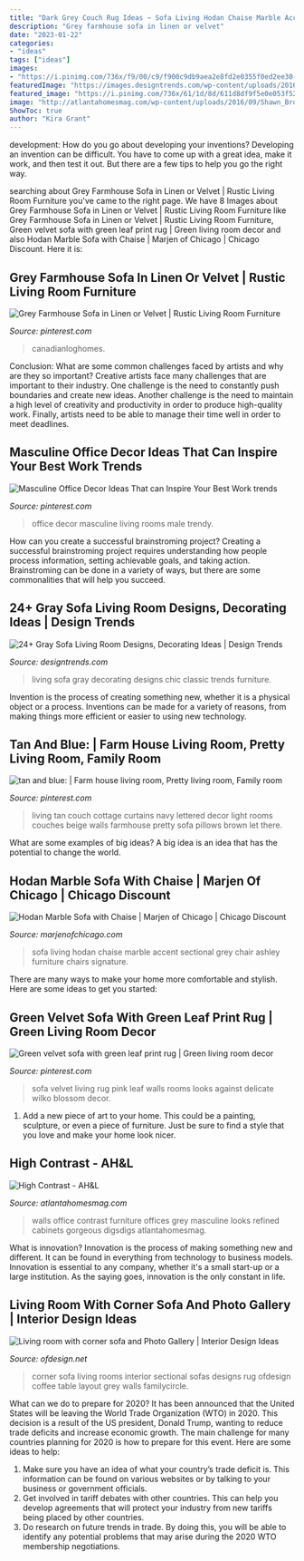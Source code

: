 ```yaml
---
title: "Dark Grey Couch Rug Ideas ~ Sofa Living Hodan Chaise Marble Accent Sectional Grey Chair Ashley Furniture Chairs Signature"
description: "Grey farmhouse sofa in linen or velvet"
date: "2023-01-22"
categories:
- "ideas"
tags: ["ideas"]
images:
- "https://i.pinimg.com/736x/f9/00/c9/f900c9db9aea2e8fd2e0355f0ed2ee30--tans.jpg"
featuredImage: "https://images.designtrends.com/wp-content/uploads/2016/03/15103403/Chic-Gray-Sofa-Design.jpeg"
featured_image: "https://i.pinimg.com/736x/61/1d/8d/611d8df9f5e0e053f52eb94e96f4c2a3.jpg"
image: "http://atlantahomesmag.com/wp-content/uploads/2016/09/Shawn_Broaddus_2016_04_01_9999_8.jpg"
ShowToc: true
author: "Kira Grant"
---
```



development: How do you go about developing your inventions?
Developing an invention can be difficult. You have to come up with a great idea, make it work, and then test it out. But there are a few tips to help you go the right way.

	

		
searching about Grey Farmhouse Sofa in Linen or Velvet | Rustic Living Room Furniture you've came to the right page. We have 8 Images about Grey Farmhouse Sofa in Linen or Velvet | Rustic Living Room Furniture like Grey Farmhouse Sofa in Linen or Velvet | Rustic Living Room Furniture, Green velvet sofa with green leaf print rug | Green living room decor and also Hodan Marble Sofa with Chaise | Marjen of Chicago | Chicago Discount. Here it is:
		
    
## Grey Farmhouse Sofa In Linen Or Velvet | Rustic Living Room Furniture

<img loading=lazy src="https://i.pinimg.com/736x/64/c6/a9/64c6a9141b7f282c1b0298d27a89d771.jpg" onerror="this.onerror=null;this.src='https://tse1.mm.bing.net/th?id=OIP.OTCSkQJRJ0ATJGEJy2poSQHaPf&amp;pid=15.1';" alt="Grey Farmhouse Sofa in Linen or Velvet | Rustic Living Room Furniture">

_Source: pinterest.com_

>canadianloghomes. 

	

Conclusion: What are some common challenges faced by artists and why are they so important?
Creative artists face many challenges that are important to their industry. One challenge is the need to constantly push boundaries and create new ideas. Another challenge is the need to maintain a high level of creativity and productivity in order to produce high-quality work. Finally, artists need to be able to manage their time well in order to meet deadlines.

    
## Masculine Office Decor Ideas That Can Inspire Your Best Work Trends

<img loading=lazy src="https://i.pinimg.com/736x/61/1d/8d/611d8df9f5e0e053f52eb94e96f4c2a3.jpg" onerror="this.onerror=null;this.src='https://tse2.mm.bing.net/th?id=OIP.rDfE6xJIb921HCK_8iy9eQHaLI&amp;pid=15.1';" alt="Masculine Office Decor Ideas That can Inspire Your Best Work trends">

_Source: pinterest.com_

>office decor masculine living rooms male trendy. 

	

How can you create a successful brainstroming project?
Creating a successful brainstroming project requires understanding how people process information, setting achievable goals, and taking action. Brainstroming can be done in a variety of ways, but there are some commonalities that will help you succeed.

    
## 24+ Gray Sofa Living Room Designs, Decorating Ideas | Design Trends

<img loading=lazy src="https://images.designtrends.com/wp-content/uploads/2016/03/15103403/Chic-Gray-Sofa-Design.jpeg" onerror="this.onerror=null;this.src='https://tse1.mm.bing.net/th?id=OIP.molo-XNLslhR5MRgOvBLmgHaJ4&amp;pid=15.1';" alt="24+ Gray Sofa Living Room Designs, Decorating Ideas | Design Trends">

_Source: designtrends.com_

>living sofa gray decorating designs chic classic trends furniture. 

	

Invention is the process of creating something new, whether it is a physical object or a process. Inventions can be made for a variety of reasons, from making things more efficient or easier to using new technology. 

    
## Tan And Blue: | Farm House Living Room, Pretty Living Room, Family Room

<img loading=lazy src="https://i.pinimg.com/736x/f9/00/c9/f900c9db9aea2e8fd2e0355f0ed2ee30--tans.jpg" onerror="this.onerror=null;this.src='https://tse3.mm.bing.net/th?id=OIP.xInVxd0TUq0SfQuDp9yx6gHaLH&amp;pid=15.1';" alt="tan and blue: | Farm house living room, Pretty living room, Family room">

_Source: pinterest.com_

>living tan couch cottage curtains navy lettered decor light rooms couches beige walls farmhouse pretty sofa pillows brown let there. 

	

What are some examples of big ideas?
A big idea is an idea that has the potential to change the world.

    
## Hodan Marble Sofa With Chaise | Marjen Of Chicago | Chicago Discount

<img loading=lazy src="https://www.marjenofchicago.com/sites/default/files/79700-18-21-11-T-C.jpg" onerror="this.onerror=null;this.src='https://tse2.mm.bing.net/th?id=OIP.dspQwRbOtvH-um-l6Zc44AHaF7&amp;pid=15.1';" alt="Hodan Marble Sofa with Chaise | Marjen of Chicago | Chicago Discount">

_Source: marjenofchicago.com_

>sofa living hodan chaise marble accent sectional grey chair ashley furniture chairs signature. 

	

There are many ways to make your home more comfortable and stylish. Here are some ideas to get you started: 

    
## Green Velvet Sofa With Green Leaf Print Rug | Green Living Room Decor

<img loading=lazy src="https://i.pinimg.com/736x/b5/6a/0a/b56a0aa7a99781c81c9e87cf4b9ea67f.jpg" onerror="this.onerror=null;this.src='https://tse4.mm.bing.net/th?id=OIP.n8jT8Uf9j8mmXN1t2Qe-WwHaJ3&amp;pid=15.1';" alt="Green velvet sofa with green leaf print rug | Green living room decor">

_Source: pinterest.com_

>sofa velvet living rug pink leaf walls rooms looks against delicate wilko blossom decor. 

	

1. Add a new piece of art to your home. This could be a painting, sculpture, or even a piece of furniture. Just be sure to find a style that you love and make your home look nicer.

    
## High Contrast - AH&amp;L

<img loading=lazy src="http://atlantahomesmag.com/wp-content/uploads/2016/09/Shawn_Broaddus_2016_04_01_9999_8.jpg" onerror="this.onerror=null;this.src='https://tse1.mm.bing.net/th?id=OIP.6hPONoLOTWcHJJPRrvpM_AHaE8&amp;pid=15.1';" alt="High Contrast - AH&amp;L">

_Source: atlantahomesmag.com_

>walls office contrast furniture offices grey masculine looks refined cabinets gorgeous digsdigs atlantahomesmag. 

	

What is innovation?
Innovation is the process of making something new and different. It can be found in everything from technology to business models. Innovation is essential to any company, whether it's a small start-up or a large institution. As the saying goes, innovation is the only constant in life.

    
## Living Room With Corner Sofa And Photo Gallery | Interior Design Ideas

<img loading=lazy src="https://www.ofdesign.net/wp-content/uploads/files/6/2/4/living-room-with-corner-sofa-and-photo-gallery-0-624.jpg" onerror="this.onerror=null;this.src='https://tse2.mm.bing.net/th?id=OIP.4RL10IF2zHp1wwPyn65OfQHaLJ&amp;pid=15.1';" alt="Living room with corner sofa and Photo Gallery | Interior Design Ideas">

_Source: ofdesign.net_

>corner sofa living rooms interior sectional sofas designs rug ofdesign coffee table layout grey walls familycircle. 

	

What can we do to prepare for 2020?
It has been announced that the United States will be leaving the World Trade Organization (WTO) in 2020. This decision is a result of the US president, Donald Trump, wanting to reduce trade deficits and increase economic growth. The main challenge for many countries planning for 2020 is how to prepare for this event. Here are some ideas to help: 
1. Make sure you have an idea of what your country’s trade deficit is. This information can be found on various websites or by talking to your business or government officials. 
2. Get involved in tariff debates with other countries. This can help you develop agreements that will protect your industry from new tariffs being placed by other countries. 
3. Do research on future trends in trade. By doing this, you will be able to identify any potential problems that may arise during the 2020 WTO membership negotiations.

